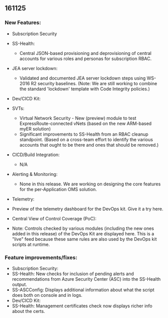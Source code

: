 ## 161125 
### New Features: 
* Subscription Security 
* SS-Health:  
	* Central JSON-based provisioning and deprovisioning of central accounts for various roles and personas for subscription RBAC.  
* JEA server lockdown:  
	* Validated and documented JEA server lockdown steps using WS-2016 R2 security baselines. (Note: We are still working to combine the standard 'lockdown' template with Code Integrity policies.) 

* Dev/CICD Kit: 
* SVTs: 
	* Virtual Network Security - New (preview) module to test ExpressRoute-connected vNets (based on the new ARM-based myER solution) 
	* Significant improvements to SS-Health from an RBAC cleanup standpoint. (Based on a cross-team effort to identify the various accounts that ought to be there and ones that should be removed.) 
* CICD/Build Integration: 
	* N/A
    
* Alerting & Monitoring: 
	* None in this release. We are working on designing the core features for the per-Application OMS solution. 
 
* Telemetry: 
* Preview of the telemetry dashboard for the DevOps kit. Give it a try here. 
 
* Central View of Control Coverage (PoC): 
* Note: Controls checked by various modules (including the new ones added in this release) of the DevOps Kit are displayed here. This is a "live" feed because these same rules are also used by the DevOps kit scripts at runtime. 
 
### Feature improvements/fixes:
* Subscription Security: 
* SS-Health: New checks for inclusion of pending alerts and recommendations from Azure Security Center (ASC) into the SS-Health output. 
* SS-ASCConfig: Displays additional information about what the script does both on console and in logs. 
* Dev/CICD Kit: 
* SS-Health: Management certificates check now displays richer info about the certs. 
 